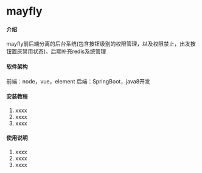 # mayfly

#### 介绍
mayfly前后端分离的后台系统(包含按钮级别的权限管理，以及权限禁止，出发按钮置灰禁用状态)。后期补充redis系统管理


#### 软件架构
前端：node，vue，element
后端：SpringBoot，java8开发


#### 安装教程

1. xxxx
2. xxxx
3. xxxx

#### 使用说明

1. xxxx
2. xxxx
3. xxxx